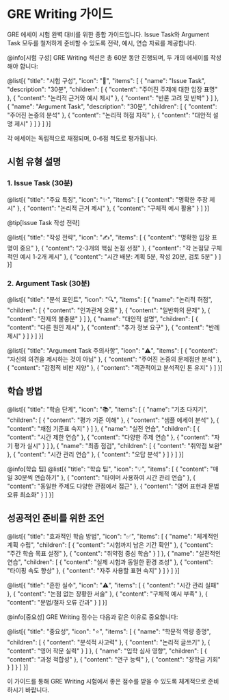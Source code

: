 # GRE Writing 가이드

GRE 에세이 시험 완벽 대비를 위한 종합 가이드입니다. Issue Task와 Argument Task 모두를 철저하게 준비할 수 있도록 전략, 예시, 연습 자료를 제공합니다.

@info[시험 구성]
GRE Writing 섹션은 총 60분 동안 진행되며, 두 개의 에세이를 작성해야 합니다:

@list[{
  "title": "시험 구성",
  "icon": "📝",
  "items": [
    {
      "name": "Issue Task",
      "description": "30분",
      "children": [
        {
          "content": "주어진 주제에 대한 입장 표명"
        },
        {
          "content": "논리적 근거와 예시 제시"
        },
        {
          "content": "반론 고려 및 반박"
        }
      ]
    },
    {
      "name": "Argument Task",
      "description": "30분",
      "children": [
        {
          "content": "주어진 논증의 분석"
        },
        {
          "content": "논리적 허점 지적"
        },
        {
          "content": "대안적 설명 제시"
        }
      ]
    }
  ]
}]

각 에세이는 독립적으로 채점되며, 0-6점 척도로 평가됩니다.

## 시험 유형 설명

### 1. Issue Task (30분)

@list[{
  "title": "주요 특징",
  "icon": "✨",
  "items": [
    {
      "content": "명확한 주장 제시"
    },
    {
      "content": "논리적 근거 제시"
    },
    {
      "content": "구체적 예시 활용"
    }
  ]
}]

@tip[Issue Task 작성 전략]

@list[{
  "title": "작성 전략",
  "icon": "✍️",
  "items": [
    {
      "content": "명확한 입장 표명이 중요"
    },
    {
      "content": "2-3개의 핵심 논점 선정"
    },
    {
      "content": "각 논점당 구체적인 예시 1-2개 제시"
    },
    {
      "content": "시간 배분: 계획 5분, 작성 20분, 검토 5분"
    }
  ]
}]

### 2. Argument Task (30분)

@list[{
  "title": "분석 포인트",
  "icon": "🔍",
  "items": [
    {
      "name": "논리적 허점",
      "children": [
        {
          "content": "인과관계 오류"
        },
        {
          "content": "일반화의 문제"
        },
        {
          "content": "전제의 불충분"
        }
      ]
    },
    {
      "name": "대안적 설명",
      "children": [
        {
          "content": "다른 원인 제시"
        },
        {
          "content": "추가 정보 요구"
        },
        {
          "content": "반례 제시"
        }
      ]
    }
  ]
}]

@list[{
  "title": "Argument Task 주의사항",
  "icon": "⚠️",
  "items": [
    {
      "content": "자신의 의견을 제시하는 것이 아님"
    },
    {
      "content": "주어진 논증의 문제점만 분석"
    },
    {
      "content": "감정적 비판 지양"
    },
    {
      "content": "객관적이고 분석적인 톤 유지"
    }
  ]
}]

## 학습 방법

@list[{
  "title": "학습 단계",
  "icon": "📚",
  "items": [
    {
      "name": "기초 다지기",
      "children": [
        {
          "content": "평가 기준 이해"
        },
        {
          "content": "샘플 에세이 분석"
        },
        {
          "content": "채점 기준표 숙지"
        }
      ]
    },
    {
      "name": "실전 연습",
      "children": [
        {
          "content": "시간 제한 연습"
        },
        {
          "content": "다양한 주제 연습"
        },
        {
          "content": "자기 평가 실시"
        }
      ]
    },
    {
      "name": "최종 점검",
      "children": [
        {
          "content": "취약점 보완"
        },
        {
          "content": "시간 관리 연습"
        },
        {
          "content": "오답 분석"
        }
      ]
    }
  ]
}]

@info[학습 팁]
@list[{
  "title": "학습 팁",
  "icon": "💡",
  "items": [
    {
      "content": "매일 30분씩 연습하기"
    },
    {
      "content": "타이머 사용하여 시간 관리 연습"
    },
    {
      "content": "동일한 주제도 다양한 관점에서 접근"
    },
    {
      "content": "영어 표현과 문법 오류 최소화"
    }
  ]
}]

## 성공적인 준비를 위한 조언

@list[{
  "title": "효과적인 학습 방법",
  "icon": "✅",
  "items": [
    {
      "name": "체계적인 계획 수립",
      "children": [
        {
          "content": "시험까지 남은 기간 확인"
        },
        {
          "content": "주간 학습 목표 설정"
        },
        {
          "content": "취약점 중심 학습"
        }
      ]
    },
    {
      "name": "실전적인 연습",
      "children": [
        {
          "content": "실제 시험과 동일한 환경 조성"
        },
        {
          "content": "타이핑 속도 향상"
        },
        {
          "content": "자주 사용할 표현 숙지"
        }
      ]
    }
  ]
}]

@list[{
  "title": "흔한 실수",
  "icon": "⚠️",
  "items": [
    {
      "content": "시간 관리 실패"
    },
    {
      "content": "논점 없는 장황한 서술"
    },
    {
      "content": "구체적 예시 부족"
    },
    {
      "content": "문법/철자 오류 간과"
    }
  ]
}]

@info[중요성]
GRE Writing 점수는 다음과 같은 이유로 중요합니다:

@list[{
  "title": "중요성",
  "icon": "⭐",
  "items": [
    {
      "name": "학문적 역량 증명",
      "children": [
        {
          "content": "분석적 사고력"
        },
        {
          "content": "논리적 글쓰기"
        },
        {
          "content": "영어 작문 실력"
        }
      ]
    },
    {
      "name": "입학 심사 영향",
      "children": [
        {
          "content": "과정 적합성"
        },
        {
          "content": "연구 능력"
        },
        {
          "content": "장학금 기회"
        }
      ]
    }
  ]
}]

이 가이드를 통해 GRE Writing 시험에서 좋은 점수를 받을 수 있도록 체계적으로 준비하시기 바랍니다. 
